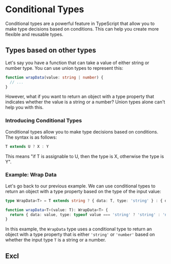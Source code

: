 # Conditional Types

Conditional types are a powerful feature in TypeScript that allow you to make type decisions based on conditions. This can help you create more flexible and reusable types.

## Types based on other types

Let's say you have a function that can take a value of either string or number type. You can use union types to represent this:

```ts
function wrapData(value: string | number) {
  // ...
}
```

However, what if you want to return an object with a type property that indicates whether the value is a string or a number? Union types alone can't help you with this.

### Introducing Conditional Types

Conditional types allow you to make type decisions based on conditions. The syntax is as follows:

```ts
T extends U ? X : Y
```

This means "if T is assignable to U, then the type is X, otherwise the type is Y".

### Example: Wrap Data

Let's go back to our previous example. We can use conditional types to return an object with a type property based on the type of the input value:

```ts
type WrapData<T> = T extends string ? { data: T, type: 'string' } : { data: T, type: 'number' };

function wrapData<T>(value: T): WrapData<T> {
  return { data: value, type: typeof value === 'string' ? 'string' : 'number' };
}
```

In this example, the `WrapData` type uses a conditional type to return an object with a type property that is either `'string'` or `'number'` based on whether the input type `T` is a string or a number.

## Excl